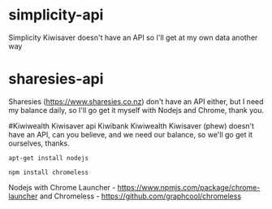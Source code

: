# simplicity-api
Simplicity Kiwisaver doesn't have an API so I'll get at my own data another way

# sharesies-api
Sharesies (https://www.sharesies.co.nz) don't have an API either, but I need my balance daily, so I'll go get it myself with Nodejs and Chrome, thank you.

#Kiwiwealth Kiwisaver api
Kiwibank Kiwiwealth Kiwisaver (phew) doesn't have an API, can you believe, and we need our balance, so we'll go get it ourselves, thanks.

```apt-get install nodejs```

```npm install chromeless```

Nodejs with Chrome Launcher - https://www.npmjs.com/package/chrome-launcher
and Chromeless - https://github.com/graphcool/chromeless
